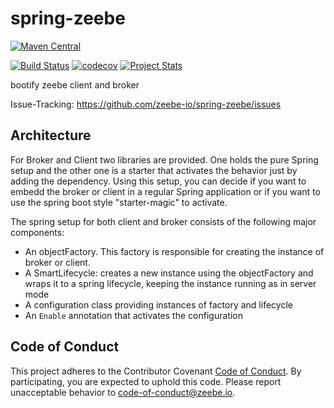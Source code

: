 # spring-zeebe


[![Maven Central](https://maven-badges.herokuapp.com/maven-central/io.zeebe.spring/spring-zeebe/badge.svg)](https://maven-badges.herokuapp.com/maven-central/io.zeebe.spring/spring-zeebe)

[![Build Status](https://travis-ci.org/zeebe-io/spring-zeebe.svg?branch=master)](https://travis-ci.org/zeebe-io/spring-zeebe)
[![codecov](https://codecov.io/gh/zeebe-io/spring-zeebe/branch/master/graph/badge.svg)](https://codecov.io/gh/zeebe-io/spring-zeebe)
[![Project Stats](https://www.openhub.net/p/spring-zeebe/widgets/project_thin_badge.gif)](https://www.openhub.net/p/spring-zeebe)

bootify zeebe client and broker

Issue-Tracking: https://github.com/zeebe-io/spring-zeebe/issues

## Architecture

For Broker and Client two libraries are provided.
One holds the pure Spring setup and the other one is a starter that activates the behavior just by adding the
dependency. Using this setup, you can decide if you want to embedd the broker or client in a regular Spring application or if you want to use
the spring boot style "starter-magic" to activate.

The spring setup for both client and broker consists of the following major components:

* An objectFactory. This factory is responsible for creating the instance of broker or client.
* A SmartLifecycle: creates a new instance using the objectFactory and wraps it to a spring lifecycle, keeping the instance running as in server mode
* A configuration class providing instances of factory and lifecycle
* An `Enable` annotation that activates the configuration 

## Code of Conduct

This project adheres to the Contributor Covenant [Code of
Conduct](/.github/CODE_OF_CONDUCT.md). By participating, you are expected to uphold
this code. Please report unacceptable behavior to
code-of-conduct@zeebe.io.


